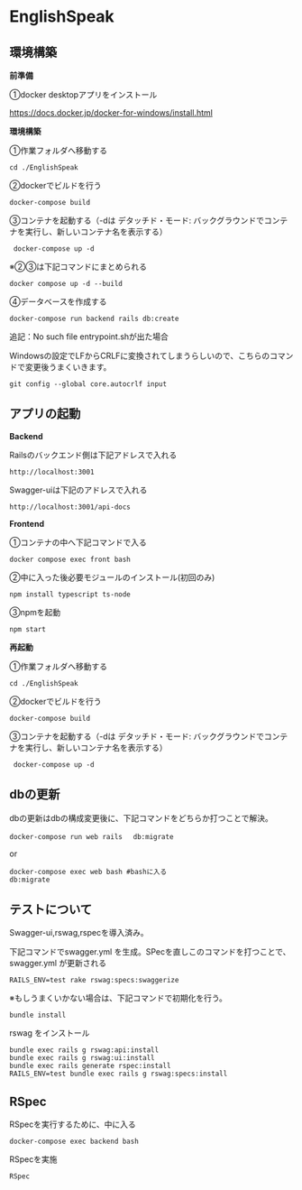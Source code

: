 # EnglishSpeak



## 環境構築

**前準備**

①docker desktopアプリをインストール

https://docs.docker.jp/docker-for-windows/install.html



**環境構築**

①作業フォルダへ移動する

```
cd ./EnglishSpeak
```

②dockerでビルドを行う

```
docker-compose build
```

③コンテナを起動する（-dは デタッチド・モード: バックグラウンドでコンテナを実行し、新しいコンテナ名を表示する）

```
 docker-compose up -d
```

※②③は下記コマンドにまとめられる

```
docker compose up -d --build
```

④データベースを作成する

```
docker-compose run backend rails db:create
```

追記：No such file entrypoint.shが出た場合

Windowsの設定でLFからCRLFに変換されてしまうらしいので、こちらのコマンドで変更後うまくいきます。

```
git config --global core.autocrlf input
```

## アプリの起動

**Backend**

Railsのバックエンド側は下記アドレスで入れる

```
http://localhost:3001
```

Swagger-uiは下記のアドレスで入れる

```
http://localhost:3001/api-docs
```

**Frontend**

①コンテナの中へ下記コマンドで入る

```
docker compose exec front bash
```

②中に入った後必要モジュールのインストール(初回のみ)

```
npm install typescript ts-node
```

③npmを起動

```
npm start
```



**再起動**

①作業フォルダへ移動する

```
cd ./EnglishSpeak
```

②dockerでビルドを行う

```
docker-compose build
```

③コンテナを起動する（-dは デタッチド・モード: バックグラウンドでコンテナを実行し、新しいコンテナ名を表示する）

```
 docker-compose up -d
```



## dbの更新

dbの更新はdbの構成変更後に、下記コマンドをどちらか打つことで解決。

```
docker-compose run web rails　 db:migrate
```

or

```
docker-compose exec web bash #bashに入る
db:migrate
```



## テストについて

Swagger-ui,rswag,rspecを導入済み。

下記コマンドでswagger.yml を生成。SPecを直しこのコマンドを打つことで、swagger.yml が更新される

```
RAILS_ENV=test rake rswag:specs:swaggerize
```



※もしうまくいかない場合は、下記コマンドで初期化を行う。

```
bundle install
```

rswag をインストール

```
bundle exec rails g rswag:api:install
bundle exec rails g rswag:ui:install
bundle exec rails generate rspec:install
RAILS_ENV=test bundle exec rails g rswag:specs:install
```



## RSpec

RSpecを実行するために、中に入る

```
docker-compose exec backend bash
```

RSpecを実施

```
RSpec
```

